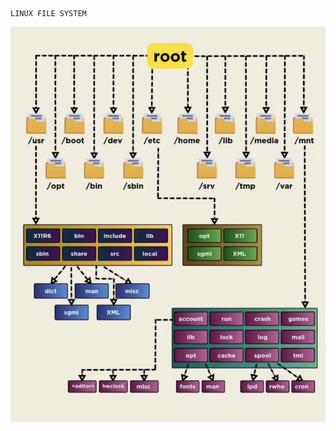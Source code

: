 ````
LINUX FILE SYSTEM
````
![](https://github.com/akhileehh/learn-devops/blob/linux/pictures/IMG_9473.jpeg?raw=true)
